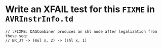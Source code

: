 # Write an XFAIL test for this `FIXME` in `AVRInstrInfo.td`

```
// :FIXME: DAGCombiner produces an shl node after legalization from these seq:
// BR_JT -> (mul x, 2) -> (shl x, 1)
```

